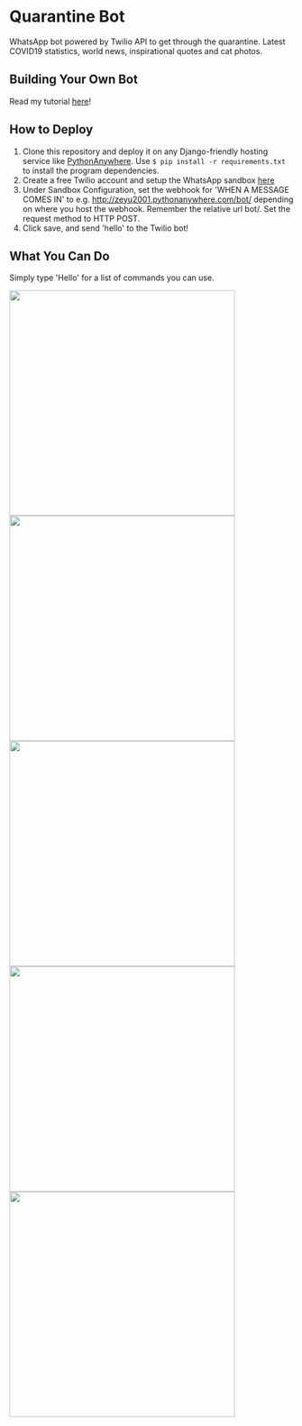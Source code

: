 # Quarantine Bot
WhatsApp bot powered by Twilio API to get through the quarantine. Latest COVID19 statistics, world news, inspirational quotes and cat photos.

## Building Your Own Bot
Read my tutorial [here](https://dev.to/zeyu2001/i-built-a-python-whatsapp-bot-to-keep-me-sane-during-quarantine-nph)!

## How to Deploy
1. Clone this repository and deploy it on any Django-friendly hosting service like [PythonAnywhere](https://pythonanywhere.com). Use `$ pip install -r requirements.txt` to install the program dependencies.
2. Create a free Twilio account and setup the WhatsApp sandbox [here](https://www.twilio.com/console/sms/whatsapp/sandbox)
3. Under Sandbox Configuration, set the webhook for 'WHEN A MESSAGE COMES IN' to e.g. http://zeyu2001.pythonanywhere.com/bot/
depending on where you host the webhook. Remember the relative url bot/. Set the request method to HTTP POST.
4. Click save, and send 'hello' to the Twilio bot!

## What You Can Do
Simply type 'Hello' for a list of commands you can use.

<img src="Screenshot_20200502-152953.png" width="400"/>
<img src="Screenshot_20200502-153022.png" width="400"/>
<img src="Screenshot_20200502-153034.png" width="400"/>
<img src="Screenshot_20200502-153135.png" width="400"/>
<img src="Screenshot_20200502-153308.png" width="400"/>
